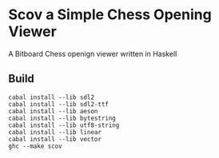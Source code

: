 # Scov a Simple Chess Opening Viewer
A Bitboard Chess openign viewer written in Haskell




## Build
```
cabal install --lib sdl2
cabal install --lib sdl2-ttf
cabal install --lib aeson
cabal install --lib bytestring
cabal install --lib utf8-string
cabal install --lib linear
cabal install --lib vector
ghc --make scov
```
